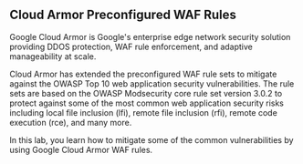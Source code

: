 ## Cloud Armor Preconfigured WAF Rules

Google Cloud Armor is Google's enterprise edge network security solution providing DDOS protection, WAF rule enforcement, and adaptive manageability at scale.

Cloud Armor has extended the preconfigured WAF rule sets to mitigate against the OWASP Top 10 web application security vulnerabilities. The rule sets are based on the OWASP Modsecurity core rule set version 3.0.2 to protect against some of the most common web application security risks including local file inclusion (lfi), remote file inclusion (rfi), remote code execution (rce), and many more.

In this lab, you learn how to mitigate some of the common vulnerabilities by using Google Cloud Armor WAF rules.
